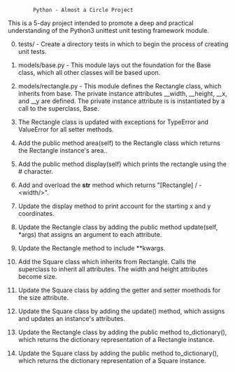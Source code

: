 			Python - Almost a Circle Project

This is a 5-day project intended to promote a deep and practical understanding of the Python3 unittest unit testing framework module.

0. tests/ - Create a directory tests in which to begin the process of creating unit tests.

1. models/base.py - This module lays out the foundation for the Base class, which all other classes will be based upon.

2. models/rectangle.py - This module defines the Rectangle class, which inherits from base. The private instance attributes __width, __height, __x, and __y are defined. The private instance attribute is is instantiated by a call to the superclass, Base.

3. The Rectangle class is updated with exceptions for TypeError and ValueError for all setter methods.

4. Add the public method area(self) to the Rectangle class which returns the Rectangle instance's area..

5. Add the public method display(self) which prints the rectangle using the # character.

6. Add and overload the __str__ method which returns "[Rectangle] <x>/<y> - <width/<height>>".

7. Update the display method to print account for the starting x and y coordinates.

8. Update the Rectangle class by adding the public method update(self, *args) that assigns an argument to each attribute.

9. Update the Rectangle method to include **kwargs.

10. Add the Square class which inherits from Rectangle. Calls the superclass to inherit all attributes. The width and height attributes become size.

11. Update the Square class by adding the getter and setter moethods for the size attribute.

12. Update the Square class by adding the update() method, which assigns and updates an instance's attributes.

13. Update the Rectangle class by adding the public method to_dictionary(), which returns the dictionary representation of a Rectangle instance.

14. Update the Square class by adding the public method to_dictionary(), which returns the dictionary representation of a Square instance.
